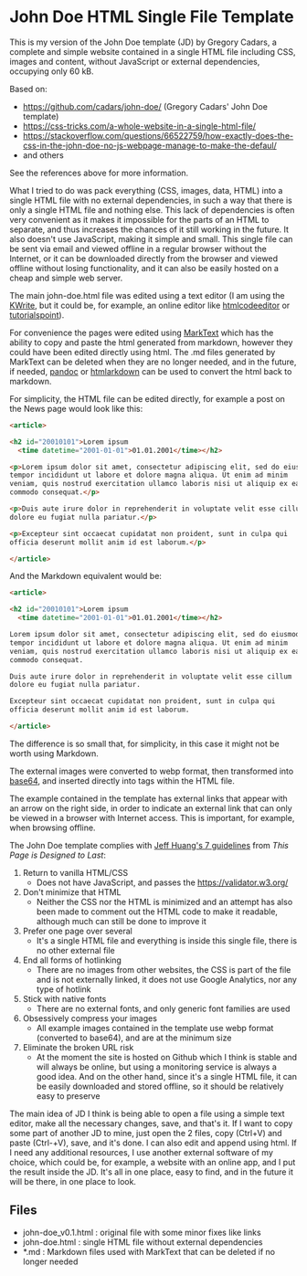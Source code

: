# John Doe HTML Single File Template

This is my version of the John Doe template (JD) by Gregory Cadars, a complete and simple website contained in a single HTML file including CSS, images and content, without JavaScript or external dependencies, occupying only 60 kB.

Based on:

- https://github.com/cadars/john-doe/  (Gregory Cadars' John Doe template)
- https://css-tricks.com/a-whole-website-in-a-single-html-file/
- https://stackoverflow.com/questions/66522759/how-exactly-does-the-css-in-the-john-doe-no-js-webpage-manage-to-make-the-defaul/
- and others

See the references above for more information.

What I tried to do was pack everything (CSS, images, data, HTML) into a single HTML file with no external dependencies, in such a way that there is only a single HTML file and nothing else. This lack of dependencies is often very convenient as it makes it impossible for the parts of an HTML to separate, and thus increases the chances of it still working in the future. It also doesn't use JavaScript, making it simple and small. This single file can be sent via email and viewed offline in a regular browser without the Internet, or it can be downloaded directly from the browser and viewed offline without losing functionality, and it can also be easily hosted on a cheap and simple web server.

The main john-doe.html file was edited using a text editor (I am using the [KWrite](https://apps.kde.org/kwrite/), but it could be, for example, an online editor like [htmlcodeeditor](https://htmlcodeeditor.com/) or [tutorialspoint](https://www.tutorialspoint.com/online_html_editor.php)).

For convenience the pages were edited using [MarkText](https://github.com/marktext/marktext) which has the ability to copy and paste the html generated from markdown, however they could have been edited directly using html. The .md files generated by MarkText can be deleted when they are no longer needed, and in the future, if needed, [pandoc](https://pandoc.org/try/) or [htmlarkdown](https://evitanrelta.github.io/htmlmarkdown/) can be used to convert the html back to markdown.

For simplicity, the HTML file can be edited directly, for example a post on the News page would look like this:

```html
<article>

<h2 id="20010101">Lorem ipsum
  <time datetime="2001-01-01">01.01.2001</time></h2>

<p>Lorem ipsum dolor sit amet, consectetur adipiscing elit, sed do eiusmod
tempor incididunt ut labore et dolore magna aliqua. Ut enim ad minim
veniam, quis nostrud exercitation ullamco laboris nisi ut aliquip ex ea
commodo consequat.</p>

<p>Duis aute irure dolor in reprehenderit in voluptate velit esse cillum
dolore eu fugiat nulla pariatur.</p>

<p>Excepteur sint occaecat cupidatat non proident, sunt in culpa qui
officia deserunt mollit anim id est laborum.</p>

</article>
```

And the Markdown equivalent would be:

```markdown
<article>

<h2 id="20010101">Lorem ipsum
  <time datetime="2001-01-01">01.01.2001</time></h2>

Lorem ipsum dolor sit amet, consectetur adipiscing elit, sed do eiusmod
tempor incididunt ut labore et dolore magna aliqua. Ut enim ad minim
veniam, quis nostrud exercitation ullamco laboris nisi ut aliquip ex ea
commodo consequat.

Duis aute irure dolor in reprehenderit in voluptate velit esse cillum
dolore eu fugiat nulla pariatur.

Excepteur sint occaecat cupidatat non proident, sunt in culpa qui
officia deserunt mollit anim id est laborum.

</article>
```
The difference is so small that, for simplicity, in this case it might not be worth using Markdown.

The external images were converted to webp format, then transformed into [base64](https://linux.die.net/man/1/base64), and inserted directly into tags within the HTML file.

The example contained in the template has external links that appear with an arrow on the right side, in order to indicate an external link that can only be viewed in a browser with Internet access. This is important, for example, when browsing offline.

The John Doe template complies with [Jeff Huang's 7 guidelines](https://jeffhuang.com/designed_to_last/) from *This Page is Designed to Last*:

1. Return to vanilla HTML/CSS
   - Does not have JavaScript, and passes the https://validator.w3.org/
2. Don't minimize that HTML
   - Neither the CSS nor the HTML is minimized and an attempt has also been made to comment out the HTML code to make it readable, although much can still be done to improve it
3. Prefer one page over several
   - It's a single HTML file and everything is inside this single file, there is no other external file
4. End all forms of hotlinking
   - There are no images from other websites, the CSS is part of the file and is not externally linked, it does not use Google Analytics, nor any type of hotlink
5. Stick with native fonts
   - There are no external fonts, and only generic font families are used
6. Obsessively compress your images
   - All example images contained in the template use webp format (converted to base64), and are at the minimum size
7. Eliminate the broken URL risk
   - At the moment the site is hosted on Github which I think is stable and will always be online, but using a monitoring service is always a good idea. And on the other hand, since it's a single HTML file, it can be easily downloaded and stored offline, so it should be relatively easy to preserve

The main idea of JD I think is being able to open a file using a simple text editor, make all the necessary changes, save, and that's it. If I want to copy some part of another JD to mine, just open the 2 files, copy (Ctrl+V) and paste (Ctrl-+V), save, and it's done. I can also edit and append using html. If I need any additional resources, I use another external software of my choice, which could be, for example, a website with an online app, and I put the result inside the JD. It's all in one place, easy to find, and in the future it will be there, in one place to look.

## Files

- john-doe_v0.1.html : original file with some minor fixes like links
- john-doe.html : single HTML file without external dependencies
- *.md : Markdown files used with MarkText that can be deleted if no longer needed